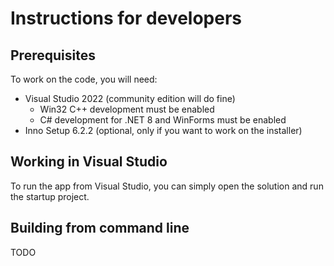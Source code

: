 # Instructions for developers

## Prerequisites

To work on the code, you will need:
- Visual Studio 2022 (community edition will do fine)
    - Win32 C++ development must be enabled
    - C# development for .NET 8 and WinForms must be enabled
- Inno Setup 6.2.2 (optional, only if you want to work on the installer)

## Working in Visual Studio

To run the app from Visual Studio, you can simply open the solution and run the startup project.

## Building from command line

TODO

